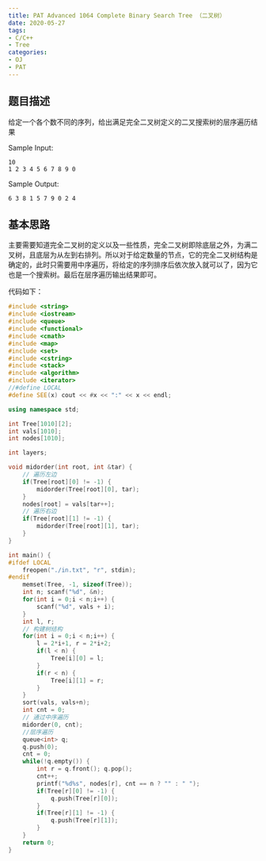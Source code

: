 ```yaml
---
title: PAT Advanced 1064 Complete Binary Search Tree （二叉树）
date: 2020-05-27
tags:
- C/C++
- Tree
categories:
- OJ
- PAT
---
```


## 题目描述

给定一个各个数不同的序列，给出满足完全二叉树定义的二叉搜索树的层序遍历结果

Sample Input:

```in
10
1 2 3 4 5 6 7 8 9 0
```

Sample Output:

```out
6 3 8 1 5 7 9 0 2 4
```

<!-- more -->

## 基本思路

主要需要知道完全二叉树的定义以及一些性质，完全二叉树即除底层之外，为满二叉树，且底层为从左到右排列。所以对于给定数量的节点，它的完全二叉树结构是确定的，此时只需要用中序遍历，将给定的序列排序后依次放入就可以了，因为它也是一个搜索树。最后在层序遍历输出结果即可。

代码如下：

```cpp
#include <string>
#include <iostream>
#include <queue>
#include <functional>
#include <cmath>
#include <map>
#include <set>
#include <cstring>
#include <stack>
#include <algorithm>
#include <iterator>
//#define LOCAL
#define SEE(x) cout << #x << ":" << x << endl;

using namespace std;

int Tree[1010][2];
int vals[1010];
int nodes[1010];

int layers;

void midorder(int root, int &tar) {
    // 遍历左边
    if(Tree[root][0] != -1) {
        midorder(Tree[root][0], tar);
    }
    nodes[root] = vals[tar++];
    // 遍历右边
    if(Tree[root][1] != -1) {
        midorder(Tree[root][1], tar);
    }
}

int main() {
#ifdef LOCAL
    freopen("./in.txt", "r", stdin);
#endif
    memset(Tree, -1, sizeof(Tree));
    int n; scanf("%d", &n);
    for(int i = 0;i < n;i++) {
        scanf("%d", vals + i);
    }
    int l, r;
    // 构建树结构
    for(int i = 0;i < n;i++) {
        l = 2*i+1, r = 2*i+2;
        if(l < n) {
            Tree[i][0] = l;
        }
        if(r < n) {
            Tree[i][1] = r;
        }
    }
    sort(vals, vals+n);
    int cnt = 0;
    // 通过中序遍历
    midorder(0, cnt);
    //层序遍历
    queue<int> q;
    q.push(0);
    cnt = 0;
    while(!q.empty()) {
        int r = q.front(); q.pop();
        cnt++;
        printf("%d%s", nodes[r], cnt == n ? "" : " ");
        if(Tree[r][0] != -1) {
            q.push(Tree[r][0]);
        }
        if(Tree[r][1] != -1) {
            q.push(Tree[r][1]);
        }
    }
    return 0;
}
```

